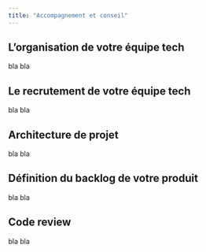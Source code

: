 ```yaml
---
title: "Accompagnement et conseil"
---
```


<!-- excerpt -->

## L’organisation de votre équipe tech

bla bla

## Le recrutement de votre équipe tech

bla bla

## Architecture de projet

bla bla

## Définition du backlog de votre produit

bla bla

## Code review

bla bla
